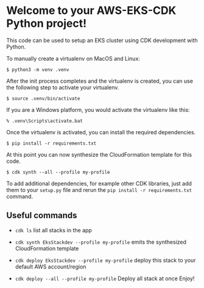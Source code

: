 
# Welcome to your AWS-EKS-CDK Python project!

This code can be used to setup an EKS cluster using CDK development with Python.

To manually create a virtualenv on MacOS and Linux:

```
$ python3 -m venv .venv
```

After the init process completes and the virtualenv is created, you can use the following
step to activate your virtualenv.

```
$ source .venv/bin/activate
```

If you are a Windows platform, you would activate the virtualenv like this:

```
% .venv\Scripts\activate.bat
```

Once the virtualenv is activated, you can install the required dependencies.

```
$ pip install -r requirements.txt
```

At this point you can now synthesize the CloudFormation template for this code.

```
$ cdk synth --all --profile my-profile
```

To add additional dependencies, for example other CDK libraries, just add
them to your `setup.py` file and rerun the `pip install -r requirements.txt`
command.

## Useful commands

 * `cdk ls`          list all stacks in the app
 * `cdk synth EksStackdev --profile my-profile`       emits the synthesized CloudFormation template
 * `cdk deploy EksStackdev --profile my-profile`      deploy this stack to your default AWS account/region


* `cdk deploy --all --profile my-profile`          Deploy all stack at once
Enjoy!

